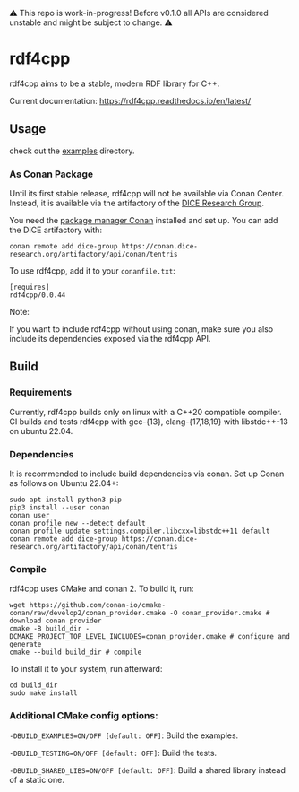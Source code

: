 ⚠️ This repo is work-in-progress! Before v0.1.0 all APIs are considered unstable and might be subject to change. ⚠️

# rdf4cpp

rdf4cpp aims to be a stable, modern RDF library for C++.

Current documentation: https://rdf4cpp.readthedocs.io/en/latest/

## Usage 
check out the [examples](./examples) directory. 

### As Conan Package

Until its first stable release, rdf4cpp will not be available via Conan Center. Instead, it is available via the artifactory of the [DICE Research Group](https://dice-research.org/). 

You need the [package manager Conan](https://conan.io/downloads.html) installed and set up. You can add the DICE artifactory with:
```shell
conan remote add dice-group https://conan.dice-research.org/artifactory/api/conan/tentris
```

To use rdf4cpp, add it to your `conanfile.txt`:
```
[requires]
rdf4cpp/0.0.44
```

Note:

If you want to include rdf4cpp without using conan, make sure you also include its dependencies exposed via the rdf4cpp API.

## Build

### Requirements

Currently, rdf4cpp builds only on linux with a C++20 compatible compiler. 
CI builds and tests rdf4cpp with gcc-{13}, clang-{17,18,19} with libstdc++-13 on ubuntu 22.04. 

### Dependencies
It is recommended to include build dependencies via conan. Set up Conan as follows on Ubuntu 22.04+:
```shell
sudo apt install python3-pip
pip3 install --user conan
conan user
conan profile new --detect default
conan profile update settings.compiler.libcxx=libstdc++11 default
conan remote add dice-group https://conan.dice-research.org/artifactory/api/conan/tentris
```


### Compile
rdf4cpp uses CMake and conan 2. To build it, run: 
```shell
wget https://github.com/conan-io/cmake-conan/raw/develop2/conan_provider.cmake -O conan_provider.cmake # download conan provider
cmake -B build_dir -DCMAKE_PROJECT_TOP_LEVEL_INCLUDES=conan_provider.cmake # configure and generate
cmake --build build_dir # compile
```

To install it to your system, run afterward:
```shell
cd build_dir
sudo make install
```

### Additional CMake config options:

`-DBUILD_EXAMPLES=ON/OFF [default: OFF]`: Build the examples.

`-DBUILD_TESTING=ON/OFF [default: OFF]`: Build  the tests.

`-DBUILD_SHARED_LIBS=ON/OFF [default: OFF]`: Build a shared library instead of a static one.
